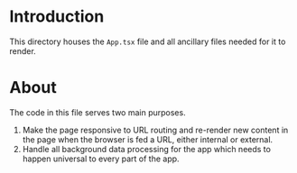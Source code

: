 # Introduction

This directory houses the `App.tsx` file and all ancillary files needed for it to render.

# About

The code in this file serves two main purposes.

1. Make the page responsive to URL routing and re-render new content in the page when the browser is fed a URL, either internal or external.
2. Handle all background data processing for the app which needs to happen universal to every part of the app.
